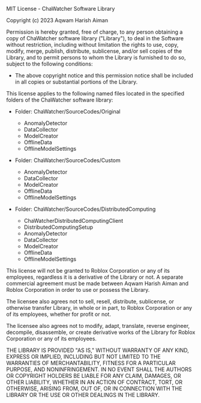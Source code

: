 MIT License - ChaWatcher Software Library

Copyright (c) 2023 Aqwam Harish Aiman

Permission is hereby granted, free of charge, to any person obtaining a copy of ChaWatcher software library ("Library"), 
to deal in the Software without restriction, including without limitation the rights to use, copy, modify, merge, publish, distribute, 
sublicense, and/or sell copies of the Library, and to permit persons to whom the Library is furnished to do so, subject to the following conditions:

* The above copyright notice and this permission notice shall be included in all copies or substantial portions of the Library.

This license applies to the following named files located in the specified folders of the ChaWatcher software library:

* Folder: ChaWatcher/SourceCodes/Original

  * AnomalyDetector
  * DataCollector
  * ModelCreator
  * OfflineData
  * OfflineModelSettings

* Folder: ChaWatcher/SourceCodes/Custom

  * AnomalyDetector
  * DataCollector
  * ModelCreator
  * OfflineData
  * OfflineModelSettings

* Folder: ChaWatcher/SourceCodes/DistributedComputing

  * ChaWatcherDistributedComputingClient
  * DistributedComputingSetup
  * AnomalyDetector
  * DataCollector
  * ModelCreator
  * OfflineData
  * OfflineModelSettings

This license will not be granted to Roblox Corporation or any of its employees, regardless it is a derivative of the Library or not. A separate commercial agreement must 
be made between Aqwam Harish Aiman and Roblox Corporation in order to use or possess the Library.
  	
The licensee also agrees not to sell, resell, distribute, sublicense, or otherwise transfer Library, in whole or in part, to Roblox Corporation or any of its employees, whether for profit or not.
  	
The licensee also agrees not to modify, adapt, translate, reverse engineer, decompile, disassemble, or create derivative works of the Library for Roblox Corporation or any of its employees.

THE LIBRARY IS PROVIDED "AS IS," WITHOUT WARRANTY OF ANY KIND, EXPRESS OR IMPLIED, INCLUDING BUT NOT LIMITED TO THE WARRANTIES OF MERCHANTABILITY, 
FITNESS FOR A PARTICULAR PURPOSE, AND NONINFRINGEMENT. IN NO EVENT SHALL THE AUTHORS OR COPYRIGHT HOLDERS BE LIABLE FOR ANY CLAIM, DAMAGES, OR OTHER LIABILITY, 
WHETHER IN AN ACTION OF CONTRACT, TORT, OR OTHERWISE, ARISING FROM, OUT OF, OR IN CONNECTION WITH THE LIBRARY OR THE USE OR OTHER DEALINGS IN THE LIBRARY.
